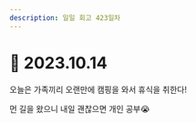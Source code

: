```yaml
---
description: 일일 회고 423일차
---
```


# 🤨 2023.10.14

오늘은 가족끼리 오랜만에 캠핑을 와서 휴식을 취한다!&#x20;

먼 길을 왔으니 내일 괜찮으면 개인 공부😭&#x20;

